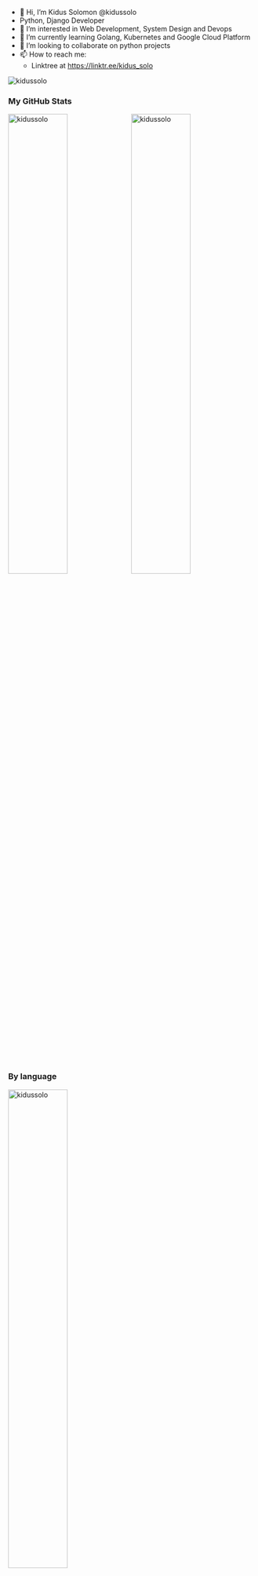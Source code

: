 - 👋 Hi, I’m Kidus Solomon @kidussolo
- Python, Django Developer 
- 👀 I’m interested in Web Development, System Design and Devops
- 🌱 I’m currently learning Golang, Kubernetes and Google Cloud Platform
- 💞️ I’m looking to collaborate on python projects
- 📫 How to reach me:
  - Linktree at https://linktr.ee/kidus_solo


<span align="left"> <img src="https://komarev.com/ghpvc/?username=kidussolo&label=Profile%20views&color=0e75b6&style=flat" alt="kidussolo" /> </span>

### My GitHub Stats
<div>
<img align="center" width="49%" src="https://github-readme-streak-stats.herokuapp.com/?user=kidussolo&" alt="kidussolo" />
<img align="center" width="49%"  src="https://github-readme-stats.vercel.app/api?username=kidussolo&count_private=true_icons=true&locale=en" alt="kidussolo" />
</div>
</br>

### By language
<div>
<img align="left" width="49%" height="50%" src="https://github-readme-stats.vercel.app/api/top-langs/?username=kidussolo&layout=compact&hide=html", alt="kidussolo">  
</div>




<!---
kidussolo/kidussolo is a ✨ special ✨ repository because its `README.md` (this file) appears on your GitHub profile.
You can click the Preview link to take a look at your changes.
--->
